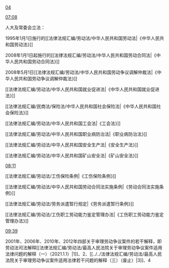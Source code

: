 [04](https://www.bilibili.com/video/BV13Z4y1C7q6?p=4&vd_source=74872e41274c3d29495fcb0f1ba131bd)

[07:08](https://www.bilibili.com/video/BV13Z4y1C7q6?p=4&vd_source=74872e41274c3d29495fcb0f1ba131bd#t=428.766064)

人大及常委会立法：

1995年1月1日施行的[[法律法规汇编/劳动法/中华人民共和国劳动法|《中华人民共和国劳动法》]]

2008年1月1日起施行的[[法律法规汇编/劳动法/中华人民共和国劳动合同法|《中华人民共和国劳动合同法》]]

2008年5月1日[[法律法规汇编/劳动法/中华人民共和国劳动争议调解仲裁法|《中华人民共和国劳动争议调解仲裁法》]]

[[法律法规汇编/劳动法/中华人民共和国就业促进法|《中华人民共和国就业促进法》]]

[[法律法规汇编/民商法/保险法/中华人民共和国社会保险法|《中华人民共和国社会保险法》]]

[[法律法规汇编/劳动法/中华人民共和国工会法|《工会法》]]

[[法律法规汇编/劳动法/中华人民共和国职业病防治法|《职业病防治法》]]

[[法律法规汇编/劳动法/中华人民共和国安全生产法|《安全生产法》]]

[[法律法规汇编/劳动法/中华人民共和国矿山安全法|《矿山安全法》]]

[08:11](https://www.bilibili.com/video/BV13Z4y1C7q6?p=4&vd_source=74872e41274c3d29495fcb0f1ba131bd#t=491.972399)

[[法律法规汇编/劳动法/工伤保险条例|《工伤保险条例》]]

[[法律法规汇编/劳动法/中华人民共和国劳动合同法实施条例|《劳动合同法实施条例》]]

[[法律法规汇编/劳动法/劳务派遣暂行规定|《劳务派遣暂行条例》]]

[[法律法规汇编/劳动法/工伤职工劳动能力鉴定管理办法|《工伤职工劳动能力鉴定管理办法》]]

[09:39](https://www.bilibili.com/video/BV13Z4y1C7q6?p=4&vd_source=74872e41274c3d29495fcb0f1ba131bd#t=579.130277)

2001年、2006年、2010年、2012年四部关于审理劳动争议案件的若干解释，即劳动法司法解释[[法律法规汇编/劳动法/最高人民法院关于审理劳动争议案件适用法律问题的解释（一）（2021.1.1）|1]]、2、[[../../法律法规汇编/劳动法/最高人民法院关于审理劳动争议案件适用法律若干问题的解释（三）（废止）|3]]、4